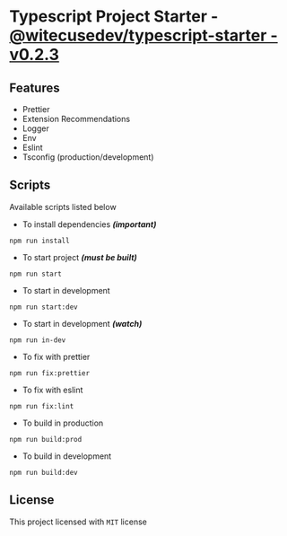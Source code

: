 # Typescript Project Starter - [@witecusedev/typescript-starter - v0.2.3](https://github.com/WitecuseDev/typescript-starter)

## Features

-  Prettier
-  Extension Recommendations
-  Logger
-  Env
-  Eslint
-  Tsconfig (production/development)

## Scripts

Available scripts listed below

-  To install dependencies **_(important)_**

```
npm run install
```

-  To start project **_(must be built)_**

```
npm run start
```

-  To start in development

```
npm run start:dev
```

-  To start in development **_(watch)_**

```
npm run in-dev
```

-  To fix with prettier

```
npm run fix:prettier
```

-  To fix with eslint

```
npm run fix:lint
```

-  To build in production

```
npm run build:prod
```

-  To build in development

```
npm run build:dev
```

## License

This project licensed with `MIT` license
